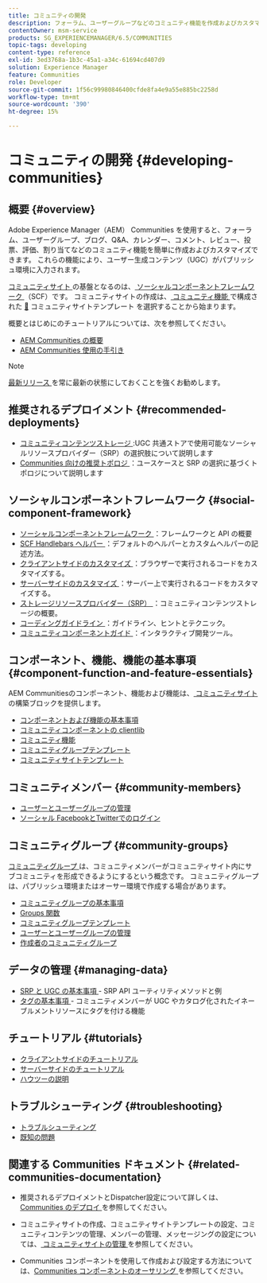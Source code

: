 ```yaml
---
title: コミュニティの開発
description: フォーラム、ユーザーグループなどのコミュニティ機能を作成およびカスタマイズします。
contentOwner: msm-service
products: SG_EXPERIENCEMANAGER/6.5/COMMUNITIES
topic-tags: developing
content-type: reference
exl-id: 3ed3768a-1b3c-45a1-a34c-61694cd407d9
solution: Experience Manager
feature: Communities
role: Developer
source-git-commit: 1f56c99980846400cfde8fa4e9a55e885bc2258d
workflow-type: tm+mt
source-wordcount: '390'
ht-degree: 15%

---
```


# コミュニティの開発  {#developing-communities}

## 概要 {#overview}

Adobe Experience Manager（AEM） Communities を使用すると、フォーラム、ユーザーグループ、ブログ、Q&amp;A、カレンダー、コメント、レビュー、投票、評価、割り当てなどのコミュニティ機能を簡単に作成およびカスタマイズできます。 これらの機能により、ユーザー生成コンテンツ（UGC）がパブリッシュ環境に入力されます。

[ コミュニティサイト ](overview.md#communitiessites) の基盤となるのは、[ ソーシャルコンポーネントフレームワーク ](scf.md) （SCF）です。 コミュニティサイトの作成は、[ コミュニティ機能 ](functions.md) で構成された [&#128279;](sites-console.md) コミュニティサイトテンプレート  を選択することから始まります。

概要とはじめにのチュートリアルについては、次を参照してください。

* [AEM Communities の概要](overview.md)
* [AEM Communities 使用の手引き](getting-started.md)

>[!NOTE]
> 
>[ 最新リリース ](deploy-communities.md#latest-releases) を常に最新の状態にしておくことを強くお勧めします。

## 推奨されるデプロイメント {#recommended-deployments}

* [ コミュニティコンテンツストレージ ](working-with-srp.md):UGC 共通ストアで使用可能なソーシャルリソースプロバイダー（SRP）の選択肢について説明します
* [Communities 向けの推奨トポロジ ](topologies.md)：ユースケースと SRP の選択に基づくトポロジについて説明します

## ソーシャルコンポーネントフレームワーク {#social-component-framework}

* [ ソーシャルコンポーネントフレームワーク ](scf.md)：フレームワークと API の概要
* [SCF Handlebars ヘルパー ](handlebars-helpers.md)：デフォルトのヘルパーとカスタムヘルパーの記述方法。
* [ クライアントサイドのカスタマイズ ](client-customize.md)：ブラウザーで実行されるコードをカスタマイズする。
* [ サーバーサイドのカスタマイズ ](server-customize.md)：サーバー上で実行されるコードをカスタマイズする。
* [ ストレージリソースプロバイダー（SRP） ](srp.md)：コミュニティコンテンツストレージの概要。
* [ コーディングガイドライン ](code-guide.md)：ガイドライン、ヒントとテクニック。
* [ コミュニティコンポーネントガイド ](components-guide.md)：インタラクティブ開発ツール。

## コンポーネント、機能、機能の基本事項 {#component-function-and-feature-essentials}

AEM Communitiesのコンポーネント、機能および機能は、[ コミュニティサイト ](sites-console.md) の構築ブロックを提供します。

* [コンポーネントおよび機能の基本事項](essentials.md)
* [コミュニティコンポーネントの clientlib](clientlibs.md)
* [コミュニティ機能](functions.md)
* [コミュニティグループテンプレート](tools-groups.md)
* [コミュニティサイトテンプレート](sites.md)

## コミュニティメンバー {#community-members}

* [ユーザーとユーザーグループの管理](users.md)
* [ソーシャル FacebookとTwitterでのログイン](social-login.md)

## コミュニティグループ {#community-groups}

[ コミュニティグループ ](overview.md#communitygroups) は、コミュニティメンバーがコミュニティサイト内にサブコミュニティを形成できるようにするという概念です。 コミュニティグループは、パブリッシュ環境またはオーサー環境で作成する場合があります。

* [コミュニティグループの基本事項](essentials-groups.md)
* [Groups 関数](functions.md#groups-function)
* [コミュニティグループテンプレート](tools-groups.md)
* [ユーザーとユーザーグループの管理](users.md)
* [作成者のコミュニティグループ](creating-groups.md)

## データの管理 {#managing-data}

* [SRP と UGC の基本事項 ](srp-and-ugc.md) - SRP API ユーティリティメソッドと例
* [ タグの基本事項 ](tag.md) - コミュニティメンバーが UGC やカタログ化されたイネーブルメントリソースにタグを付ける機能

## チュートリアル {#tutorials}

* [クライアントサイドのチュートリアル](tutorials.md#client-side-customization)
* [サーバーサイドのチュートリアル](tutorials.md#server-side-customization)
* [ハウツーの説明](tutorials.md#how-to-instructions)

## トラブルシューティング {#troubleshooting}

* [トラブルシューティング](troubleshooting.md)
* [既知の問題](/help/release-notes/release-notes.md)

## 関連する Communities ドキュメント {#related-communities-documentation}

* 推奨されるデプロイメントとDispatcher設定について詳しくは、[Communities のデプロイ ](deploy-communities.md) を参照してください。

* コミュニティサイトの作成、コミュニティサイトテンプレートの設定、コミュニティコンテンツの管理、メンバーの管理、メッセージングの設定については、[ コミュニティサイトの管理 ](administer-landing.md) を参照してください。

* Communities コンポーネントを使用して作成および設定する方法については、[Communities コンポーネントのオーサリング ](author-communities.md) を参照してください。
